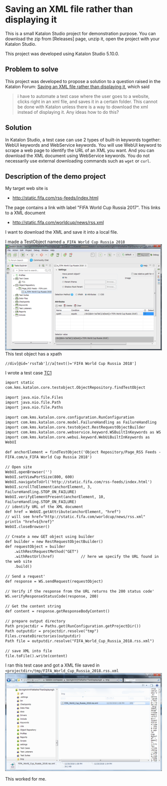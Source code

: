 Saving an XML file rather than displaying it
====

This is a small Katalon Studio project for demonstration purpose.
You can download the zip from [Releases] page, unzip it, open the project with
your Katalon Studio.

This project was developed using Katalon Studio 5.10.0.

## Problem to solve

This project was developed to propose a solution to a question raised
in the Katalon Forum: [Saving an XML file rather than displaying it](https://forum.katalon.com/t/chrome-saving-an-xml-file-instead-of-displaying-it/15677/4), which said
>i have to automate a test case where the user goes to a website, clicks right in an xml file, and saves it in a certain folder. This cannot be done with Katalon unless there is a way to download the xml instead of displaying it. Any ideas how to do this?

## Solution

In Katalon Studio, a test case can use 2 types of built-in keywords together: WebUI keywords and WebService keywords. You will use WebUI keyword to scrape a web page to identify the URL of an XML you want. And you can download the XML document using WebService keywords. You do not necessarily use external downloading commands such as `wget` or `curl`.

## Description of the demo project

My target web site is
- http://static.fifa.com/rss-feeds/index.html

The page contains a link with label "FIFA World Cup Russia 2017". This links to a XML document
- http://static.fifa.com/worldcup/news/rss.xml

I want to download the XML and save it into a local file.


I made a TestObject named `a_FIFA World Cup Russia 2018`
![testObject](docs/images/testObject.png)
This test object has a xpath
```
//div[@id='rssTab']//a[text()='FIFA World Cup Russia 2018']
```

I wrote a test case [TC1](Scripts/TC1/Script1545272253488.groovy)
```
import static com.kms.katalon.core.testobject.ObjectRepository.findTestObject

import java.nio.file.Files
import java.nio.file.Path
import java.nio.file.Paths

import com.kms.katalon.core.configuration.RunConfiguration
import com.kms.katalon.core.model.FailureHandling as FailureHandling
import com.kms.katalon.core.testobject.RestRequestObjectBuilder
import com.kms.katalon.core.webservice.keyword.WSBuiltInKeywords as WS
import com.kms.katalon.core.webui.keyword.WebUiBuiltInKeywords as WebUI

def anchorElement = findTestObject('Object Repository/Page_RSS Feeds - FIFA.com/a_FIFA World Cup Russia 2018')

// Open site
WebUI.openBrowser('')
WebUI.setViewPortSize(800, 600)
WebUI.navigateToUrl('http://static.fifa.com/rss-feeds/index.html')
WebUI.scrollToElement(anchorElement, 3, FailureHandling.STOP_ON_FAILURE)
WebUI.verifyElementPresent(anchorElement, 10, FailureHandling.STOP_ON_FAILURE)
// identify URL of the XML document
def href = WebUI.getAttribute(anchorElement, "href")
// will see href="http://static.fifa.com/worldcup/news/rss.xml"
println "href=${href}"
WebUI.closeBrowser()

// Create a new GET object using builder
def builder = new RestRequestObjectBuilder()
def requestObject = builder
	.withRestRequestMethod("GET")
	.withRestUrl(href)            // here we specify the URL found in the web site
	.build()

// Send a request'
def response = WS.sendRequest(requestObject)

// Verify if the response from the URL returns the 200 status code'
WS.verifyResponseStatusCode(response, 200)

// Get the content string
def content = response.getResponseBodyContent()

// prepare output directory
Path projectdir = Paths.get(RunConfiguration.getProjectDir())
Path outputdir = projectdir.resolve("tmp")
Files.createDirectories(outputdir)
Path file = outputdir.resolve("FIFA_World_Cup_Russia_2018.rss.xml")

// save XML into file
file.toFile().write(content)
```

I ran this test case and got a XML file saved in `<projectdir>/tmp/FIFA_World_Cup_Russia_2018.rss.xml`
![xml_saved](docs/images/xml_saved.png)

This worked for me.
